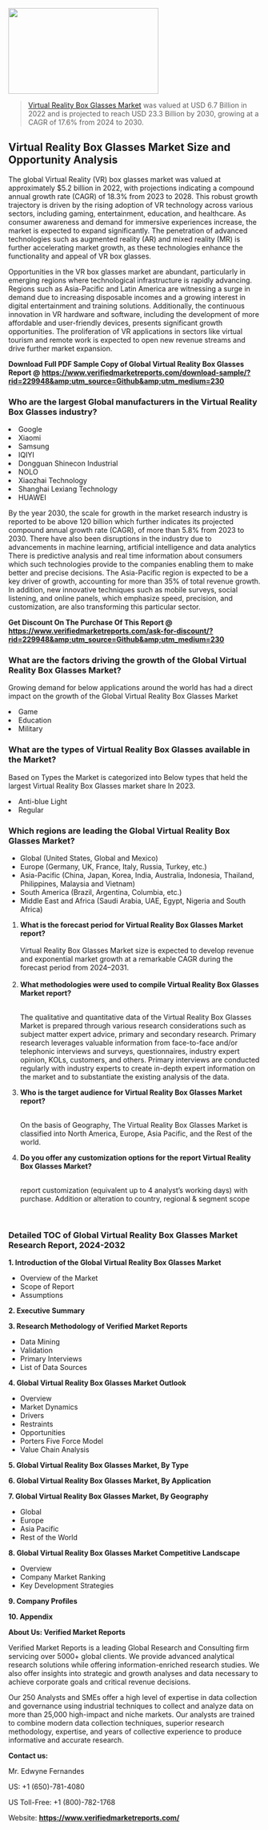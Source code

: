 <img src="https://ffe5etoiles.com/wp-content/uploads/2024/12/MST1-300x171.png" alt="" width="300" height="171" class="alignnone size-medium wp-image-20088" /><blockquote><p><p><a href="https://www.verifiedmarketreports.com/download-sample/?rid=229948&utm_source=Github&utm_medium=230" target="_blank">Virtual Reality Box Glasses Market</a> was valued at USD 6.7 Billion in 2022 and is projected to reach USD 23.3 Billion by 2030, growing at a CAGR of 17.6% from 2024 to 2030.</p></blockquote><p><h2>Virtual Reality Box Glasses Market Size and Opportunity Analysis</h2> <p>The global Virtual Reality (VR) box glasses market was valued at approximately $5.2 billion in 2022, with projections indicating a compound annual growth rate (CAGR) of 18.3% from 2023 to 2028. This robust growth trajectory is driven by the rising adoption of VR technology across various sectors, including gaming, entertainment, education, and healthcare. As consumer awareness and demand for immersive experiences increase, the market is expected to expand significantly. The penetration of advanced technologies such as augmented reality (AR) and mixed reality (MR) is further accelerating market growth, as these technologies enhance the functionality and appeal of VR box glasses.</p> <p>Opportunities in the VR box glasses market are abundant, particularly in emerging regions where technological infrastructure is rapidly advancing. Regions such as Asia-Pacific and Latin America are witnessing a surge in demand due to increasing disposable incomes and a growing interest in digital entertainment and training solutions. Additionally, the continuous innovation in VR hardware and software, including the development of more affordable and user-friendly devices, presents significant growth opportunities. The proliferation of VR applications in sectors like virtual tourism and remote work is expected to open new revenue streams and drive further market expansion.</p> </p><p class=""><strong>Download Full PDF Sample Copy of Global Virtual Reality Box Glasses Report @ <a href="https://www.verifiedmarketreports.com/download-sample/?rid=229948&amp;utm_source=Github&amp;utm_medium=230" target="_blank">https://www.verifiedmarketreports.com/download-sample/?rid=229948&amp;utm_source=Github&amp;utm_medium=230</a></strong></p><h3 id="" class="">Who are the largest Global manufacturers in the Virtual Reality Box Glasses industry?</h3><p><li>Google</li><li> Xiaomi</li><li> Samsung</li><li> IQIYI</li><li> Dongguan Shinecon Industrial</li><li> NOLO</li><li> Xiaozhai Technology</li><li> Shanghai Lexiang Technology</li><li> HUAWEI</li></p><div class=""><div class="" dir="" data-message-author-role="" data-message-id="" data-message-model-slug=""><div class=""><div class=""><div class=""><div class="" dir="" data-message-author-role="" data-message-id="" data-message-model-slug=""><div class=""><div class=""><p>By the year 2030, the scale for growth in the market research industry is reported to be above 120 billion which further indicates its projected compound annual growth rate (CAGR), of more than 5.8% from 2023 to 2030. There have also been disruptions in the industry due to advancements in machine learning, artificial intelligence and data analytics There is predictive analysis and real time information about consumers which such technologies provide to the companies enabling them to make better and precise decisions. The Asia-Pacific region is expected to be a key driver of growth, accounting for more than 35% of total revenue growth. In addition, new innovative techniques such as mobile surveys, social listening, and online panels, which emphasize speed, precision, and customization, are also transforming this particular sector.</p><p><strong>Get Discount On The Purchase Of This Report @&nbsp; <a href="https://www.verifiedmarketreports.com/ask-for-discount/?rid=229948&amp;utm_source=Github&amp;utm_medium=230" target="_blank">https://www.verifiedmarketreports.com/ask-for-discount/?rid=229948&amp;utm_source=Github&amp;utm_medium=230</a></strong></p></div></div></div></div></div></div></div></div><h3 id="" class="">What are the factors driving the growth of the Global Virtual Reality Box Glasses Market?</h3><p id="" class="">Growing demand for below applications around the world has had a direct impact on the growth of the Global Virtual Reality Box Glasses Market</p><p id="" class=""><li>Game</li><li> Education</li><li> Military</li></p><h3 id="" class="">What are the types of Virtual Reality Box Glasses available in the Market?</h3><p id="" class="">Based on Types the Market is categorized into Below types that held the largest Virtual Reality Box Glasses market share In 2023.</p><p id="" class=""><li>Anti-blue Light</li><li> Regular</li></p><h3 id="" class="">Which regions are leading the Global Virtual Reality Box Glasses Market?</h3><ul><li>Global (United States, Global and Mexico)</li><li>Europe (Germany, UK, France, Italy, Russia, Turkey, etc.)</li><li>Asia-Pacific (China, Japan, Korea, India, Australia, Indonesia, Thailand, Philippines, Malaysia and Vietnam)</li><li>South America (Brazil, Argentina, Columbia, etc.)</li><li>Middle East and Africa (Saudi Arabia, UAE, Egypt, Nigeria and South Africa)</li></ul><p><ol><li><strong>What is the forecast period for Virtual Reality Box Glasses Market report?<br /></strong><br /><span data-sheets-root="1" data-sheets-value="{&quot;1&quot;:2,&quot;2&quot;:&quot;XXXX size is expected to develop revenue and exponential market growth at a remarkable CAGR during the forecast period from 2024&ndash;2030.&quot;}" data-sheets-userformat="{&quot;2&quot;:12674,&quot;4&quot;:{&quot;1&quot;:2,&quot;2&quot;:16776960},&quot;10&quot;:2,&quot;11&quot;:0,&quot;15&quot;:&quot;Arial&quot;,&quot;16&quot;:12}">Virtual Reality Box Glasses Market size is expected to develop revenue and exponential market growth at a remarkable CAGR during the forecast period from 2024&ndash;2031.</span><br /><br /></li><li><strong>What methodologies were used to compile Virtual Reality Box Glasses Market report?<br /><br /></strong><p>The qualitative and quantitative data of the&nbsp;Virtual Reality Box Glasses Market is prepared through various research considerations such as subject matter expert advice, primary and secondary research. Primary research leverages valuable information from face-to-face and/or telephonic interviews and surveys, questionnaires, industry expert opinion, KOLs, customers, and others. Primary interviews are conducted regularly with industry experts to create in-depth expert information on the market and to substantiate the existing analysis of the data.&nbsp;</p></li><li><strong>Who is the target audience for Virtual Reality Box Glasses Market report?<br /><br /></strong><p>On the basis of Geography, The&nbsp;Virtual Reality Box Glasses Market is classified into North America, Europe, Asia Pacific, and the Rest of the world.</p></li><li><strong>Do you offer any customization options for the report Virtual Reality Box Glasses Market?<br /><br /></strong><p>report customization (equivalent up to 4 analyst&rsquo;s working days) with purchase. Addition or alteration to country, regional &amp; segment scope</p><p>&nbsp;</p></li></ol></p><h3 id="" class="">Detailed TOC of Global Virtual Reality Box Glasses Market Research Report, 2024-2032</h3><p id="" class=""><strong>1. Introduction of the Global Virtual Reality Box Glasses Market</strong></p><ul><li>Overview of the Market</li><li>Scope of Report</li><li>Assumptions</li></ul><p id="" class=""><strong>2. Executive Summary</strong></p><p id="" class=""><strong>3. Research Methodology of&nbsp;Verified Market Reports</strong></p><ul><li>Data Mining</li><li>Validation</li><li>Primary Interviews</li><li>List of Data Sources</li></ul><p id="" class=""><strong>4. Global Virtual Reality Box Glasses Market Outlook</strong></p><ul><li>Overview</li><li>Market Dynamics</li><li>Drivers</li><li>Restraints</li><li>Opportunities</li><li>Porters Five Force Model</li><li>Value Chain Analysis</li></ul><p id="" class=""><strong>5. Global Virtual Reality Box Glasses Market, By&nbsp;Type</strong></p><p id="" class=""><strong>6. Global Virtual Reality Box Glasses Market, By Application</strong></p><p id="" class=""><strong>7. Global Virtual Reality Box Glasses Market, By Geography</strong></p><ul><li>Global</li><li>Europe</li><li>Asia Pacific</li><li>Rest of the World</li></ul><p id="" class=""><strong>8. Global Virtual Reality Box Glasses Market Competitive Landscape</strong></p><ul><li>Overview</li><li>Company Market Ranking</li><li>Key Development Strategies</li></ul><p id="" class=""><strong>9. Company Profiles</strong></p><p id="" class=""><strong>10. Appendix</strong></p><p id="" class=""><strong>About Us: Verified Market Reports</strong></p><p id="" class="">Verified Market Reports is a leading Global Research and Consulting firm servicing over 5000+ global clients. We provide advanced analytical research solutions while offering information-enriched research studies. We also offer insights into strategic and growth analyses and data necessary to achieve corporate goals and critical revenue decisions.</p><p id="" class="">Our 250 Analysts and SMEs offer a high level of expertise in data collection and governance using industrial techniques to collect and analyze data on more than 25,000 high-impact and niche markets. Our analysts are trained to combine modern data collection techniques, superior research methodology, expertise, and years of collective experience to produce informative and accurate research.</p><p id="" class=""><strong>Contact us:</strong></p><p id="" class="">Mr. Edwyne Fernandes</p><p id="" class="">US: +1 (650)-781-4080</p><p id="" class="">US Toll-Free: +1 (800)-782-1768</p><p id="" class="">Website: <a target="" data-test-app-aware-link=""><strong>https://www.verifiedmarketreports.com/</strong></a></p>
